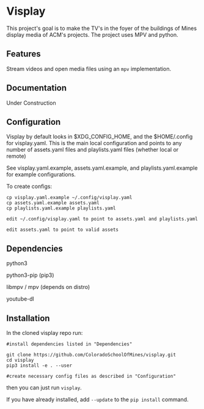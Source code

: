 # Visplay
This project's goal is to make the TV's in the foyer of the buildings of Mines
display media of ACM's projects. The project uses MPV and python.

## Features
Stream videos and open media files using an `mpv` implementation.

## Documentation
Under Construction

## Configuration
Visplay by default looks in $XDG_CONFIG_HOME, and the $HOME/.config for visplay.yaml.
This is the main local configuration and points to any number of assets.yaml files and playlists.yaml files (whether local or remote)

See visplay.yaml.example, assets.yaml.example, and playlists.yaml.example for example configurations.

To create configs:

    cp visplay.yaml.example ~/.config/visplay.yaml
    cp assets.yaml.example assets.yaml
    cp playlists.yaml.example playlists.yaml

    edit ~/.config/visplay.yaml to point to assets.yaml and playlists.yaml

    edit assets.yaml to point to valid assets

## Dependencies

python3

python3-pip (pip3)

libmpv / mpv (depends on distro) 

youtube-dl

## Installation
In the cloned visplay repo run:
    
    #install dependencies listed in "Dependencies"

    git clone https://github.com/ColoradoSchoolOfMines/visplay.git
    cd visplay
    pip3 install -e . --user

    #create necessary config files as described in "Configuration"

then you can just run `visplay`.

If you have already installed, add `--update` to the `pip install` command.


